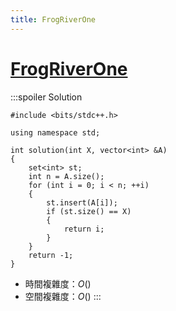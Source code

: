 ```yaml
---
title: FrogRiverOne
---
```


# [FrogRiverOne](https://app.codility.com/programmers/lessons/4-counting_elements/frog_river_one/)

:::spoiler Solution
```cpp=
#include <bits/stdc++.h>

using namespace std;

int solution(int X, vector<int> &A)
{
    set<int> st;
    int n = A.size();
    for (int i = 0; i < n; ++i)
    {
        st.insert(A[i]);
        if (st.size() == X)
        {
            return i;
        }
    }
    return -1;
}

```
- 時間複雜度：$O()$
- 空間複雜度：$O()$
:::
